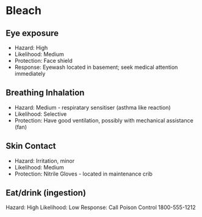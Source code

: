 # Bleach

## Eye exposure

* Hazard: High
* Likelihood: Medium
* Protection: Face shield
* Response: Eyewash located in basement; seek medical attention immediately

## Breathing Inhalation

* Hazard: Medium - respiratary sensitiser (asthma like reaction)
* Likelihood: Selective
* Protection: Have good ventilation, possibly with mechanical assistance (fan)

## Skin Contact

* Hazard: Irritation, minor
* Likelihood: Medium
* Protection: Nitrile Gloves - located in maintenance crib

## Eat/drink (ingestion)

Hazard: High
Likelihood: Low
Response: Call Poison Control 1800-555-1212
